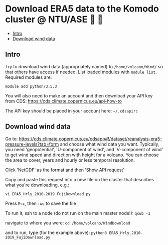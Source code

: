 # Download ERA5 data to the Komodo cluster @ NTU/ASE :volcano: :tiger2:

  - [Intro](#intro)
  - [Download wind data](#download-wind-data)

## Intro
Try to download wind data (appropriately named) to ```/home/volcano/Wind/``` so that others have access if needed. 
List loaded modules with ```module list```. Required modules are:

```
module add python/3.5.3
```

You will also need to make an account and then download your API key from CDS:
https://cds.climate.copernicus.eu/api-how-to

The API key should be placed in your account here: ```~/.cdsapirc```

## Download wind data
Go to: https://cds.climate.copernicus.eu/cdsapp#!/dataset/reanalysis-era5-pressure-levels?tab=form and choose what wind data you want.
Typically, you need 'geopotential', 'U-component of wind', and 'V-component of wind' to get wind speed and direction with height for a volcano.
You can choose the area to cover, years and hourly or less temporal resolution.

Click 'NetCDF' as the format and then 'Show API request'

Copy and paste this request into a new file on the cluster that describes what you're downloading, e.g.:

```vi ERA5_Hrly_2010-2019_FujiDownload.py```

Press ```Esc```, then ```:wq``` to save the file

To run it, ssh to a node (do not run on the main master node!): ```qsub -I```

navigate to where you were: ```cd /home/volcano/WindDownload``` 

and to run, type (for the example above): ```python3 ERA5_Hrly_2010-2019_FujiDownload.py```
